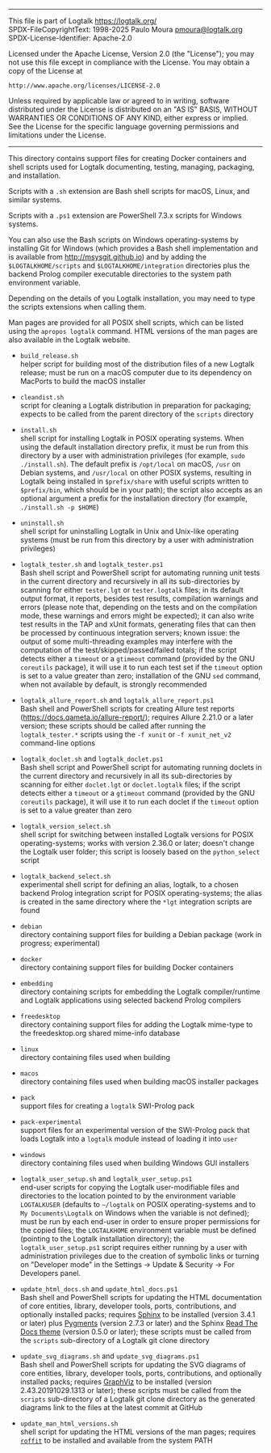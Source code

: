 ________________________________________________________________________

This file is part of Logtalk <https://logtalk.org/>  
SPDX-FileCopyrightText: 1998-2025 Paulo Moura <pmoura@logtalk.org>  
SPDX-License-Identifier: Apache-2.0

Licensed under the Apache License, Version 2.0 (the "License");
you may not use this file except in compliance with the License.
You may obtain a copy of the License at

    http://www.apache.org/licenses/LICENSE-2.0

Unless required by applicable law or agreed to in writing, software
distributed under the License is distributed on an "AS IS" BASIS,
WITHOUT WARRANTIES OR CONDITIONS OF ANY KIND, either express or implied.
See the License for the specific language governing permissions and
limitations under the License.
________________________________________________________________________


This directory contains support files for creating Docker containers and
shell scripts used for Logtalk documenting, testing, managing, packaging,
and installation.

Scripts with a `.sh` extension are Bash shell scripts for macOS, Linux,
and similar systems.

Scripts with a `.ps1` extension are PowerShell 7.3.x scripts for Windows
systems.

You can also use the Bash scripts on Windows operating-systems by installing
Git for Windows (which provides a Bash shell implementation and is available
from <http://msysgit.github.io>) and by adding the `$LOGTALKHOME/scripts`
and `$LOGTALKHOME/integration` directories plus the backend Prolog compiler
executable directories to the system path environment variable.

Depending on the details of you Logtalk installation, you may need to type
the scripts extensions when calling them.

Man pages are provided for all POSIX shell scripts, which can be listed
using the `apropos logtalk` command. HTML versions of the man pages are
also available in the Logtalk website.

- `build_release.sh`  
	helper script for building most of the distribution files of a new
	Logtalk release; must be run on a macOS computer due to its dependency
	on MacPorts to build the macOS installer

- `cleandist.sh`  
	script for cleaning a Logtalk distribution in preparation for packaging;
	expects to be called from the parent directory of the `scripts` directory

- `install.sh`  
	shell script for installing Logtalk in POSIX operating systems. When
	using the default installation directory prefix, it must be run from
	this directory by a user with administration privileges (for example,
	`sudo ./install.sh`). The default prefix is `/opt/local` on macOS,
	`/usr` on Debian systems, and `/usr/local` on other POSIX systems,
	resulting in Logtalk being installed in `$prefix/share` with useful
	scripts written to `$prefix/bin`, which should be in your path);
	the script also accepts as an optional argument a prefix for the
	installation directory (for example, `./install.sh -p $HOME`)

- `uninstall.sh`  
	shell script for uninstalling Logtalk in Unix and Unix-like operating
	systems (must be run from this directory by a user with administration
	privileges)

- `logtalk_tester.sh` and `logtalk_tester.ps1`  
	Bash shell script and PowerShell script for automating running unit tests
	in the current directory and recursively in all its sub-directories by
	scanning for either `tester.lgt` or `tester.logtalk` files;
	in its default output format, it reports, besides test results, compilation
	warnings and errors (please note that, depending on the tests and on the
	compilation mode, these warnings and errors might be expected);
	it can also write test results in the TAP and xUnit formats, generating files
	that can then be processed by continuous integration servers;
	known issue: the output of some multi-threading examples may interfere
	with the computation of the test/skipped/passed/failed totals;
	if the script detects either a `timeout` or a `gtimeout` command (provided
	by the GNU `coreutils` package), it will use it to run each test set if the
	`timeout` option is set to a value greater than zero;
	installation of the GNU `sed` command, when not available by default, is
	strongly recommended

- `logtalk_allure_report.sh` and `logtalk_allure_report.ps1`  
	Bash shell and PowerShell scripts for creating Allure test reports
	(https://docs.qameta.io/allure-report/); requires Allure 2.21.0 or a later
	version; these scripts should be called after running the `logtalk_tester.*`
	scripts using the `-f xunit` or `-f xunit_net_v2` command-line options

- `logtalk_doclet.sh` and `logtalk_doclet.ps1`  
	Bash shell script and PowerShell script for automating running doclets in
	the current directory and recursively in all its sub-directories by scanning
	for either `doclet.lgt` or `doclet.logtalk` files;
	if the script detects either a `timeout` or a `gtimeout` command (provided
	by the GNU `coreutils` package), it will use it to run each doclet if the
	`timeout` option is set to a value greater than zero

- `logtalk_version_select.sh`  
	shell script for switching between installed Logtalk versions for POSIX
	operating-systems; works with version 2.36.0 or later; doesn't change the
	Logtalk user folder; this script is loosely based on the `python_select`
	script

- `logtalk_backend_select.sh`  
	experimental shell script for defining an alias, logtalk, to a chosen
	backend Prolog integration script for POSIX operating-systems; the
	alias is created in the same directory where the `*lgt` integration
	scripts are found

- `debian`  
	directory containing support files for building a Debian package
	(work in progress; experimental)

- `docker`  
	directory containing support files for building Docker containers

- `embedding`  
	directory containing scripts for embedding the Logtalk compiler/runtime
	and Logtalk applications using selected backend Prolog compilers

- `freedesktop`  
	directory containing support files for adding the Logtalk mime-type
	to the freedesktop.org shared mime-info database

- `linux`  
	directory containing files used when building

- `macos`  
	directory containing files used when building macOS installer packages

- `pack`  
	support files for creating a `logtalk` SWI-Prolog pack

- `pack-experimental`  
	support files for an experimental version of the SWI-Prolog pack
	that loads Logtalk into a `logtalk` module instead of loading it
	into `user`

- `windows`  
	directory containing files used when building Windows GUI installers

- `logtalk_user_setup.sh` and `logtalk_user_setup.ps1`  
	end-user scripts for copying the Logtalk user-modifiable files and
	directories to the location pointed to by the environment variable
	`LOGTALKUSER` (defaults to `~/logtalk` on POSIX operating-systems
	and to `My Documents\Logtalk` on Windows when the variable is not
	defined); must be run by each end-user in order to ensure proper
	permissions for the copied files; the `LOGTALKHOME` environment
	variable must be defined (pointing to the Logtalk installation
	directory); the `logtalk_user_setup.ps1` script requires either
	running by a user with administration privileges due to the creation
	of symbolic links or turning on "Developer mode" in the
	Settings -> Update & Security -> For Developers panel.

- `update_html_docs.sh` and `update_html_docs.ps1`  
	Bash shell and PowerShell scripts for updating the HTML	documentation
	of core entities, library, developer tools, ports, contributions, and
	optionally installed packs; requires [Sphinx](https://www.sphinx-doc.org)
	to be installed (version 3.4.1 or later) plus [Pygments](https://pygments.org)
	(version 2.7.3 or later) and the Sphinx
	[Read The Docs theme](https://github.com/rtfd/sphinx_rtd_theme)
	(version 0.5.0 or later); these scripts must be called from the `scripts`
	sub-directory of a Logtalk git clone directory

- `update_svg_diagrams.sh` and `update_svg_diagrams.ps1`  
	Bash shell and PowerShell scripts for updating the SVG diagrams of core
	entities, library, developer tools, ports, contributions, and optionally
	installed packs; requires [GraphViz](https://www.graphviz.org/) to be
	installed (version 2.43.20191029.1313 or later); these scripts must be
	called from the `scripts` sub-directory of a Logtalk git clone directory
	as the generated diagrams link to the files at the latest commit at GitHub

- `update_man_html_versions.sh`  
	shell script for updating the HTML versions of the man pages; requires
	[`roffit`](https://github.com/bagder/roffit) to be installed and available
	from the system PATH
